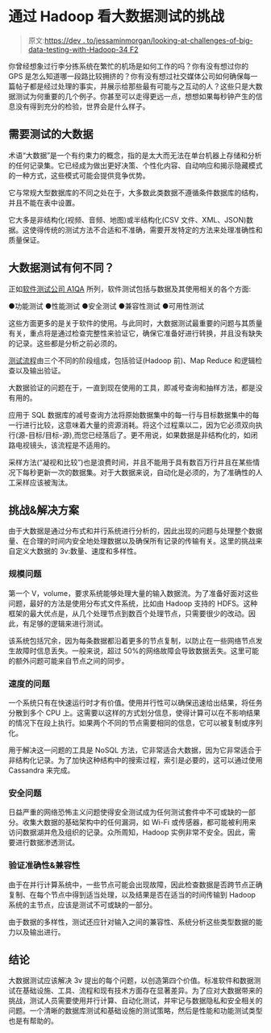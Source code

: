 # 通过 Hadoop 看大数据测试的挑战

> 原文:[https://dev . to/jessaminmorgan/looking-at-challenges-of-big-data-testing-with-Hadoop-34 F2](https://dev.to/jessaminmorgan/looking-at-challenges-of-big-data-testing--with-hadoop-34f2)

你曾经想象过行李分拣系统在繁忙的机场是如何工作的吗？你有没有想过你的 GPS 是怎么知道哪一段路比较拥挤的？你有没有想过社交媒体公司如何确保每一篇帖子都是经过处理的事实，并展示给那些最有可能与之互动的人？这些只是大数据测试为何重要的几个例子。你甚至可以走得更远一点，想想如果每秒钟产生的信息没有得到充分的检验，世界会是什么样子。

## 需要测试的大数据

术语“大数据”是一个有约束力的概念，指的是太大而无法在单台机器上存储和分析的任何记录集。它已经成为做出更好决策、个性化内容、自动响应和揭示隐藏模式的一种方式，这些模式可能会提供竞争优势。

它与常规大型数据库的不同之处在于，大多数此类数据不遵循条件数据库的结构，并且不能在表中设置。

它大多是非结构化(视频、音频、地图)或半结构化(CSV 文件、XML、JSON)数据。这使得传统的测试方法不合适和不准确，需要开发特定的方法来处理准确性和质量保证。

## 大数据测试有何不同？

正如[软件测试公司 A1QA](https://www.a1qa.com/) 所列，软件测试包括与数据及其使用相关的各个方面:

●功能测试
●性能测试
●安全测试
●兼容性测试
●可用性测试

这些方面更多的是关于软件的使用。与此同时，大数据测试最重要的问题与其质量有关，重点将是通过检查完整性来验证它，确保它准备好进行转换，并且没有缺失的记录。这些都是分析之前必须的。

[测试流程](https://channels.theinnovationenterprise.com/articles/top-5-components-of-big-data-testing-for-beginners)由三个不同的阶段组成，包括验证(Hadoop 前)、Map Reduce 和逻辑检查以及输出验证。

大数据验证的问题在于，一直到现在使用的工具，即减号查询和抽样方法，都是没有用的。

应用于 SQL 数据库的减号查询方法将原始数据集中的每一行与目标数据集中的每一行进行比较，这意味着大量的资源消耗。将这个过程乘以二，因为它必须双向执行(源-目标/目标-源),而您已经落后了。更不用说，如果数据是非结构化的，如闭路电视镜头，该流程是不适用的。

采样方法(“凝视和比较”)也是浪费时间，并且不能用于具有数百万行并且在某些情况下每秒更新一次的数据集。对于大数据来说，自动化是必须的，为了准确性的人工采样应该被淘汰。

## 挑战&解决方案

由于大数据是通过分布式和并行系统进行分析的，因此出现的问题与处理整个数据量、在合理的时间内安全地处理数据以及确保所有记录的传输有关。这里的挑战来自定义大数据的 3v:数量、速度和多样性。

### 规模问题

第一个 V，volume，要求系统能够处理大量的输入数据流。为了准备好面对这些问题，最好的方法是使用分布式文件系统，比如由 Hadoop 支持的 HDFS。这种框架的最大优点是，从几个处理节点到数百个处理节点，只需要很少的改动。因此，有足够的逻辑来进行测试。

该系统包括冗余，因为每条数据都沿着更多的节点复制，以防止在一些网络节点发生故障时信息丢失。一般来说，超过 50%的网络故障会导致数据丢失。这里可能的额外问题可能来自节点之间的同步。

### 速度的问题

一个系统只有在快速运行时才有价值。使用并行性可以确保迅速给出结果，将任务分散到多个 CPU 上。这需要以这样的方式划分信息，使得计算可以在不影响结果的情况下在段上执行。如果两个不同的节点需要相同的信息，它可以被复制或序列化。

用于解决这一问题的工具是 NoSQL 方法，它非常适合大数据，因为它非常适合于非结构化记录。为了加快这种结构中的搜索过程，索引是必要的，这可以通过使用 Cassandra 来完成。

### 安全问题

日益严重的网络恐怖主义问题使得安全测试成为任何测试套件中不可或缺的一部分。收集大数据的基础架构中的任何漏洞，如 Wi-Fi 或传感器，都可能被利用来访问数据湖并危及组织的记录。众所周知，Hadoop 实例非常不安全。因此，需要进行数据渗透测试。

### 验证准确性&兼容性

由于在并行计算系统中，一些节点可能会出现故障，因此检查数据是否跨节点正确复制、在每个节点中得到适当处理，以及结果是否在适当的时间传输到 Hadoop 系统的主节点，应该是测试不可或缺的一部分。

由于数据的多样性，测试还应针对输入之间的兼容性、系统分析这些类型数据的能力以及输出进行。

## 结论

大数据测试应该解决 3v 提出的每个问题，以创造第四个价值。标准软件和数据测试在基础设施、工具、流程和现有技术方面存在显著差异。为了应对大数据带来的挑战，测试人员需要使用并行计算、自动化测试，并牢记与数据隐私和安全相关的问题。一个清晰的数据库测试和基础设施的测试策略，然后是性能和功能测试类型也是有帮助的。